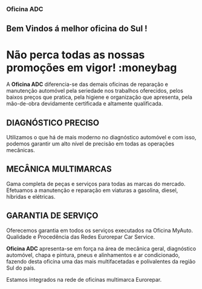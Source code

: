 ### Oficina ADC

## Bem Vindos á melhor oficina do Sul !

# Não perca todas as nossas promoções em vigor! :moneybag

A **Oficina ADC** diferencia-se das demais oficinas de reparação e manutenção automóvel pela seriedade nos trabalhos oferecidos, pelos baixos preços que pratica, pela higiene e organização que apresenta, pela mão-de-obra devidamente certificada e altamente qualificada.



## DIAGNÓSTICO PRECISO

Utilizamos o que há de mais moderno no diagnóstico automóvel e com isso, podemos garantir um alto nível de precisão em todas as operações mecânicas.

## MECÂNICA MULTIMARCAS

Gama completa de peças e serviços para todas as marcas do mercado. Efetuamos a manutenção e reparação em viaturas a gasolina, diesel, híbridas e elétricas.	

## GARANTIA DE SERVIÇO

Oferecemos garantia em todos os serviços executados na Oficina MyAuto. Qualidade e Procedência das Redes Eurorepar Car Service.

**Oficina ADC** apresenta-se em força na área de mecânica geral, diagnóstico automóvel, chapa e pintura, pneus e alinhamentos e ar condicionado, fazendo desta oficina uma das mais multifacetadas e polivalentes da região Sul do país.

Estamos integrados na rede de oficinas multimarca Eurorepar.

